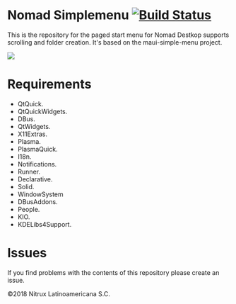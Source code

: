 # Nomad Simplemenu [![Build Status](https://travis-ci.org/nomad-desktop/nomad-simplemenu.svg?branch=master)](https://travis-ci.org/nomad-desktop/nomad-simplemenu)

This is the repository for the paged start menu for Nomad Destkop supports scrolling and folder creation. It's based on the maui-simple-menu project.

![](https://i.imgur.com/JiHUCwx.png)

# Requirements
- QtQuick.
- QtQuickWidgets.
- DBus.
- QtWidgets.
- X11Extras.
- Plasma.
- PlasmaQuick.
- I18n.
- Notifications.
- Runner.
- Declarative.
- Solid.
- WindowSystem
- DBusAddons.
- People.
- KIO.
- KDELibs4Support.

# Issues
If you find problems with the contents of this repository please create an issue.

©2018 Nitrux Latinoamericana S.C.
